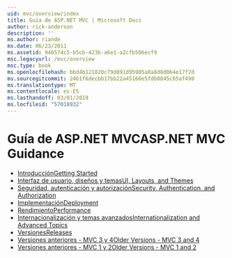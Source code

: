 ```yaml
---
uid: mvc/overview/index
title: Guía de ASP.NET MVC | Microsoft Docs
author: rick-anderson
description: ''
ms.author: riande
ms.date: 06/23/2011
ms.assetid: 946574c5-b5cb-423b-a6e1-a2cfb506ecf9
msc.legacyurl: /mvc/overview
msc.type: book
ms.openlocfilehash: bbd4b121820c79d891d95905a8a8d8d0b4e17f2d
ms.sourcegitcommit: 24b1f6decbb17bb22a45166e5fdb0845c65af498
ms.translationtype: MT
ms.contentlocale: es-ES
ms.lasthandoff: 03/01/2019
ms.locfileid: "57018932"
---
```

<a name="aspnet-mvc-guidance"></a><span data-ttu-id="6ae5f-102">Guía de ASP.NET MVC</span><span class="sxs-lookup"><span data-stu-id="6ae5f-102">ASP.NET MVC Guidance</span></span>
====================
- [<span data-ttu-id="6ae5f-103">Introducción</span><span class="sxs-lookup"><span data-stu-id="6ae5f-103">Getting Started</span></span>](getting-started/index.md)
- [<span data-ttu-id="6ae5f-104">Interfaz de usuario, diseños y temas</span><span class="sxs-lookup"><span data-stu-id="6ae5f-104">UI, Layouts, and Themes</span></span>](views/index.md)
- [<span data-ttu-id="6ae5f-105">Seguridad, autenticación y autorización</span><span class="sxs-lookup"><span data-stu-id="6ae5f-105">Security, Authentication, and Authorization</span></span>](security/index.md)
- [<span data-ttu-id="6ae5f-106">Implementación</span><span class="sxs-lookup"><span data-stu-id="6ae5f-106">Deployment</span></span>](deployment/index.md)
- [<span data-ttu-id="6ae5f-107">Rendimiento</span><span class="sxs-lookup"><span data-stu-id="6ae5f-107">Performance</span></span>](performance/index.md)
- [<span data-ttu-id="6ae5f-108">Internacionalización y temas avanzados</span><span class="sxs-lookup"><span data-stu-id="6ae5f-108">Internationalization and Advanced Topics</span></span>](advanced/index.md)
- [<span data-ttu-id="6ae5f-109">Versiones</span><span class="sxs-lookup"><span data-stu-id="6ae5f-109">Releases</span></span>](releases/index.md)
- [<span data-ttu-id="6ae5f-110">Versiones anteriores - MVC 3 y 4</span><span class="sxs-lookup"><span data-stu-id="6ae5f-110">Older Versions - MVC 3 and 4</span></span>](older-versions/index.md)
- [<span data-ttu-id="6ae5f-111">Versiones anteriores - MVC 1 y 2</span><span class="sxs-lookup"><span data-stu-id="6ae5f-111">Older Versions - MVC 1 and 2</span></span>](older-versions-1/index.md)
